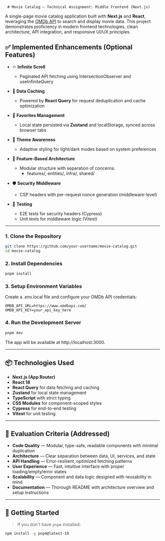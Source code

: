      # Movie Catalog — Technical Assignment: Middle Frontend (Next.js)

A single-page movie catalog application built with **Next.js** and **React**, leveraging
the [OMDb API](https://www.omdbapi.com/) to search and display movie data. This project demonstrates proficiency in
modern frontend technologies, clean architecture, API integration, and responsive UI/UX principles.

## ✅ Implemented Enhancements (Optional Features)

- ♾️ **Infinite Scroll**
    - Paginated API fetching using IntersectionObserver and useInfiniteQuery

- 🧠 **Data Caching**
    - Powered by **React Query** for request deduplication and cache optimization

- 💾 **Favorites Management**
    - Local state persisted via **Zustand** and localStorage, synced across browser tabs

- 🌙 **Theme Awareness**
    - Adaptive styling for light/dark modes based on system preferences

- 🧩 **Feature-Based Architecture**
    - Modular structure with separation of concerns:
        - features/, entities/, infra/, shared/

- 🛡️ **Security Middleware**
    - CSP headers with per-request nonce generation (middleware-level)

- 🧪 **Testing**
    - E2E tests for security headers (Cypress)
    - Unit tests for middleware logic (Vitest)

---

### 1. Clone the Repository

```bash
git clone https://github.com/your-username/movie-catalog.git
cd movie-catalog
```

### 2. Install Dependencies

```bash
pnpm install
```

### 3. Setup Environment Variables

Create a .env.local file and configure your OMDb API credentials:

```env
OMDB_API_URL=https://www.omdbapi.com/
OMDB_API_KEY=your_api_key_here
```

### 4. Run the Development Server

```bash
pnpm dev
```

The app will be available at http://localhost:3000.

---

## 📦 Technologies Used

- **Next.js (App Router)**
- **React 18**
- **React Query** for data fetching and caching
- **Zustand** for local state management
- **TypeScript** with strict typing
- **CSS Modules** for component-scoped styles
- **Cypress** for end-to-end testing
- **Vitest** for unit testing

---

## 📌 Evaluation Criteria (Addressed)

- **Code Quality** — Modular, type-safe, readable components with minimal duplication
- **Architecture** — Clear separation between data, UI, services, and state
- **API Handling** — Error-resilient, optimized fetching patterns
- **User Experience** — Fast, intuitive interface with proper loading/empty/error states
- **Scalability** — Component and data logic designed with reusability in mind
- **Documentation** — Thorough README with architecture overview and setup instructions

---

## 🚀 Getting Started

> If you don't have `pnpm` installed:

```bash
npm install -g pnpm@latest-10
